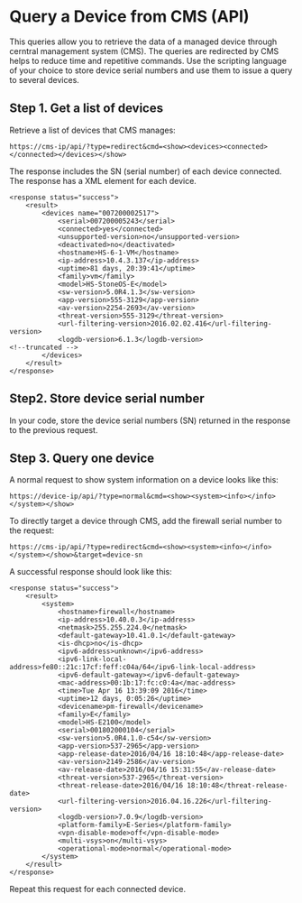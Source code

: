 # Query a Device from CMS (API)

This queries allow you to retrieve the data of a managed device through cerntral management system (CMS). The queries are redirected by CMS helps to reduce time and repetitive commands. Use the scripting language of your choice to store device serial numbers and use them to issue a query to several devices.

## Step 1. Get a list of devices

Retrieve a list of devices that CMS manages:

```
https://cms-ip/api/?type=redirect&cmd=<show><devices><connected></connected></devices></show>
```

The response includes the SN (serial number) of each device connected. The response has a <serial> XML element for each device.

```
<response status="success">
    <result>
        <devices name="007200002517">
            <serial>007200005243</serial>
            <connected>yes</connected>
            <unsupported-version>no</unsupported-version>
            <deactivated>no</deactivated>
            <hostname>HS-6-1-VM</hostname>
            <ip-address>10.4.3.137</ip-address>
            <uptime>81 days, 20:39:41</uptime>
            <family>vm</family>
            <model>HS-StoneOS-E</model>
            <sw-version>5.0R4.1.3</sw-version>
            <app-version>555-3129</app-version>
            <av-version>2254-2693</av-version>
            <threat-version>555-3129</threat-version>
            <url-filtering-version>2016.02.02.416</url-filtering-version>
            <logdb-version>6.1.3</logdb-version>
<!--truncated -->
        </devices>
    </result>
</response>

```


## Step2. Store device serial number

In your code, store the device serial numbers (SN) returned in the response to the previous request.

## Step 3. Query one device

A normal request to show system information on a device looks like this:
```
https://device-ip/api/?type=normal&cmd=<show><system><info></info></system></show>
```

To directly target a device through CMS, add the firewall serial number to the request:
```
https://cms-ip/api/?type=redirect&cmd=<show><system><info></info></system></show>&target=device-sn
```
A successful response should look like this:

```
<response status="success">
    <result>
        <system>
            <hostname>firewall</hostname>
            <ip-address>10.40.0.3</ip-address>
            <netmask>255.255.224.0</netmask>
            <default-gateway>10.41.0.1</default-gateway>
            <is-dhcp>no</is-dhcp>
            <ipv6-address>unknown</ipv6-address>
            <ipv6-link-local-address>fe80::21c:17cf:feff:c04a/64</ipv6-link-local-address>
            <ipv6-default-gateway></ipv6-default-gateway>
            <mac-address>00:1b:17:fc:c0:4a</mac-address>
            <time>Tue Apr 16 13:39:09 2016</time>
            <uptime>12 days, 0:05:26</uptime>
            <devicename>pm-firewall</devicename>
            <family>E</family>
            <model>HS-E2100</model>
            <serial>001802000104</serial>
            <sw-version>5.0R4.1.0-c54</sw-version>
            <app-version>537-2965</app-version>
            <app-release-date>2016/04/16 18:10:48</app-release-date>
            <av-version>2149-2586</av-version>
            <av-release-date>2016/04/16 15:31:55</av-release-date>
            <threat-version>537-2965</threat-version>
            <threat-release-date>2016/04/16 18:10:48</threat-release-date>
            <url-filtering-version>2016.04.16.226</url-filtering-version>
            <logdb-version>7.0.9</logdb-version>
            <platform-family>E-Series</platform-family>
            <vpn-disable-mode>off</vpn-disable-mode>
            <multi-vsys>on</multi-vsys>
            <operational-mode>normal</operational-mode>
        </system>
    </result>
</response>
```
Repeat this request for each connected device.
